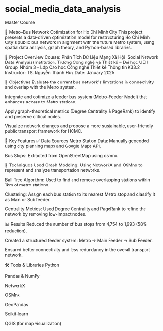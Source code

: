 # social_media_data_analysis
Master Course

🚌 Metro–Bus Network Optimization for Ho Chi Minh City
This project presents a data-driven optimization model for restructuring Ho Chi Minh City's public bus network in alignment with the future Metro system, using spatial data analysis, graph theory, and Python-based libraries.

📘 Project Overview
Course: Phân Tích Dữ Liệu Mạng Xã Hội (Social Network Data Analysis)
Institution: Trường Công nghệ và Thiết kế – Đại học UEH
Group: Nhóm 3 – Lớp Cao học Công nghệ Thiết kế Thông tin K33.2
Instructor: TS. Nguyễn Thành Huy
Date: January 2025

🚀 Objectives
Evaluate the current bus network's limitations in connectivity and overlap with the Metro system.

Integrate and optimize a feeder bus system (Metro–Feeder Model) that enhances access to Metro stations.

Apply graph-theoretical metrics (Degree Centrality & PageRank) to identify and preserve critical nodes.

Visualize network changes and propose a more sustainable, user-friendly public transport framework for HCMC.

📌 Key Features
✅ Data Sources
Metro Station Data: Manually geocoded using city planning maps and Google Maps API.

Bus Stops: Extracted from OpenStreetMap using osmnx.

🧠 Techniques Used
Graph Modeling: Using NetworkX and OSMnx to represent and analyze transportation networks.

Ball Tree Algorithm: Used to find and remove overlapping stations within 1km of metro stations.

Clustering: Assign each bus station to its nearest Metro stop and classify it as Main or Sub feeder.

Centrality Metrics: Used Degree Centrality and PageRank to refine the network by removing low-impact nodes.

📊 Results
Reduced the number of bus stops from 4,754 to 1,993 (58% reduction).

Created a structured feeder system: Metro → Main Feeder → Sub Feeder.

Ensured better connectivity and less redundancy in the overall transport network.

🛠 Tools & Libraries
Python

Pandas & NumPy

NetworkX

OSMnx

GeoPandas

Scikit-learn

QGIS (for map visualization)
